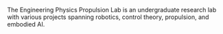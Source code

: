 The Engineering Physics Propulsion Lab is an undergraduate research lab with various projects spanning robotics, control theory, propulsion, and embodied AI.
